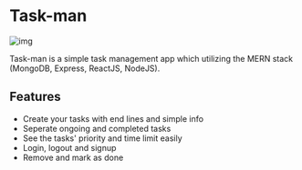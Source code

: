 # Task-man 

![img](https://i.imgyukle.com/2019/11/23/RxjPkG.png)

Task-man is a simple task management app which utilizing the MERN stack (MongoDB, Express, ReactJS, NodeJS).





## Features
* Create your tasks with end lines and simple info
* Seperate ongoing and completed tasks
* See the tasks' priority and time limit easily
* Login, logout and signup 
* Remove and mark as done
